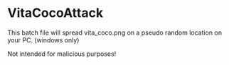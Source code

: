 # VitaCocoAttack

This batch file will spread vita_coco.png on a pseudo random location on your PC. (windows only)

Not intended for malicious purposes!
